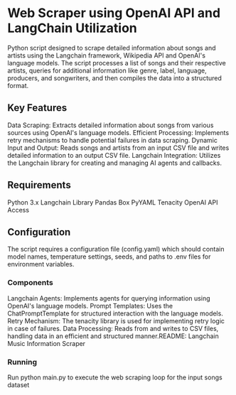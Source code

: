 # Web Scraper using OpenAI API and LangChain Utilization

Python script designed to scrape detailed information about songs and artists using the Langchain framework, Wikipedia API and OpenAI's language models. The script processes a list of songs and their respective artists, queries for additional information like genre, label, language, producers, and songwriters, and then compiles the data into a structured format.

## Key Features
Data Scraping: Extracts detailed information about songs from various sources using OpenAI's language models.
Efficient Processing: Implements retry mechanisms to handle potential failures in data scraping.
Dynamic Input and Output: Reads songs and artists from an input CSV file and writes detailed information to an output CSV file.
Langchain Integration: Utilizes the Langchain library for creating and managing AI agents and callbacks.

## Requirements
Python 3.x
Langchain Library
Pandas
Box
PyYAML
Tenacity
OpenAI API Access

## Configuration
The script requires a configuration file (config.yaml) which should contain model names, temperature settings, seeds, and paths to .env files for environment variables.

### Components
Langchain Agents: Implements agents for querying information using OpenAI's language models.
Prompt Templates: Uses the ChatPromptTemplate for structured interaction with the language models.
Retry Mechanism: The tenacity library is used for implementing retry logic in case of failures.
Data Processing: Reads from and writes to CSV files, handling data in an efficient and structured manner.README: Langchain Music Information Scraper


### Running
Run python main.py to execute the web scraping loop for the input songs dataset